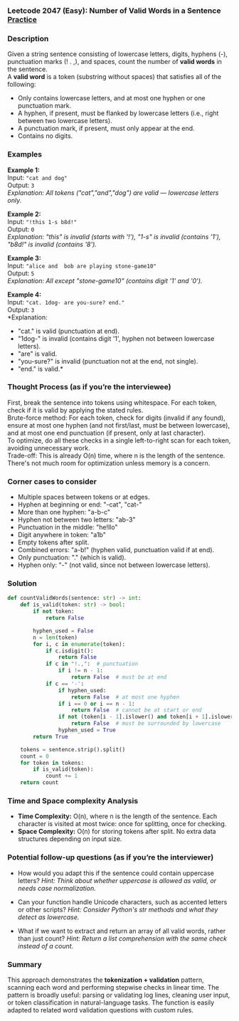 ### Leetcode 2047 (Easy): Number of Valid Words in a Sentence [Practice](https://leetcode.com/problems/number-of-valid-words-in-a-sentence)

### Description  
Given a string sentence consisting of lowercase letters, digits, hyphens (-), punctuation marks (! . ,), and spaces, count the number of **valid words** in the sentence.  
A **valid word** is a token (substring without spaces) that satisfies all of the following:
- Only contains lowercase letters, and at most one hyphen or one punctuation mark.
- A hyphen, if present, must be flanked by lowercase letters (i.e., right between two lowercase letters).
- A punctuation mark, if present, must only appear at the end.
- Contains no digits.

### Examples  

**Example 1:**  
Input: `"cat and dog"`  
Output: `3`  
*Explanation: All tokens ("cat","and","dog") are valid — lowercase letters only.*

**Example 2:**  
Input: `"!this 1-s b8d!"`  
Output: `0`  
*Explanation: "this" is invalid (starts with '!'), "1-s" is invalid (contains '1'), "b8d!" is invalid (contains '8').*

**Example 3:**  
Input: `"alice and  bob are playing stone-game10"`  
Output: `5`  
*Explanation: All except "stone-game10" (contains digit '1' and '0').*

**Example 4:**  
Input: `"cat. 1dog- are you-sure? end."`  
Output: `3`  
*Explanation:  
- "cat." is valid (punctuation at end).  
- "1dog-" is invalid (contains digit '1', hyphen not between lowercase letters).  
- "are" is valid.  
- "you-sure?" is invalid (punctuation not at the end, not single).  
- "end." is valid.*

### Thought Process (as if you’re the interviewee)  
First, break the sentence into tokens using whitespace. For each token, check if it is valid by applying the stated rules.  
Brute-force method: For each token, check for digits (invalid if any found), ensure at most one hyphen (and not first/last, must be between lowercase), and at most one end punctuation (if present, only at last character).  
To optimize, do all these checks in a single left-to-right scan for each token, avoiding unnecessary work.  
Trade-off: This is already O(n) time, where n is the length of the sentence. There's not much room for optimization unless memory is a concern.

### Corner cases to consider  
- Multiple spaces between tokens or at edges.
- Hyphen at beginning or end: "-cat", "cat-"
- More than one hyphen: "a-b-c"
- Hyphen not between two letters: "ab-3"
- Punctuation in the middle: "he!llo"
- Digit anywhere in token: "a1b"
- Empty tokens after split.
- Combined errors: "a-b!" (hyphen valid, punctuation valid if at end).  
- Only punctuation: "." (which is valid).
- Hyphen only: "-" (not valid, since not between lowercase letters).

### Solution

```python
def countValidWords(sentence: str) -> int:
    def is_valid(token: str) -> bool:
        if not token:
            return False

        hyphen_used = False
        n = len(token)
        for i, c in enumerate(token):
            if c.isdigit():
                return False
            if c in "!.,":  # punctuation
                if i != n - 1:
                    return False  # must be at end
            if c == '-':
                if hyphen_used:
                    return False  # at most one hyphen
                if i == 0 or i == n - 1:
                    return False  # cannot be at start or end
                if not (token[i - 1].islower() and token[i + 1].islower()):
                    return False  # must be surrounded by lowercase
                hyphen_used = True
        return True

    tokens = sentence.strip().split()
    count = 0
    for token in tokens:
        if is_valid(token):
            count += 1
    return count
```

### Time and Space complexity Analysis  

- **Time Complexity:** O(n), where n is the length of the sentence. Each character is visited at most twice: once for splitting, once for checking.
- **Space Complexity:** O(n) for storing tokens after split. No extra data structures depending on input size.

### Potential follow-up questions (as if you’re the interviewer)  

- How would you adapt this if the sentence could contain uppercase letters?
  *Hint: Think about whether uppercase is allowed as valid, or needs case normalization.*

- Can your function handle Unicode characters, such as accented letters or other scripts?
  *Hint: Consider Python's str methods and what they detect as lowercase.*

- What if we want to extract and return an array of all valid words, rather than just count?
  *Hint: Return a list comprehension with the same check instead of a count.*

### Summary
This approach demonstrates the **tokenization + validation** pattern, scanning each word and performing stepwise checks in linear time. The pattern is broadly useful: parsing or validating log lines, cleaning user input, or token classification in natural-language tasks. The function is easily adapted to related word validation questions with custom rules.